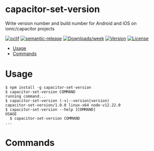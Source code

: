 capacitor-set-version
=====================

Write version number and build number for Android and iOS on ionic/capacitor projects

[![oclif](https://img.shields.io/badge/cli-oclif-brightgreen.svg)](https://oclif.io)
[![semantic-release](https://img.shields.io/badge/%20%20%F0%9F%93%A6%F0%9F%9A%80-semantic--release-e10079.svg)](https://github.com/semantic-release/semantic-release)
[![Downloads/week](https://img.shields.io/npm/dw/capacitor-set-version.svg)](https://npmjs.org/package/capacitor-set-version)
[![Version](https://img.shields.io/npm/v/capacitor-set-version.svg)](https://npmjs.org/package/capacitor-set-version)
[![License](https://img.shields.io/npm/l/capacitor-set-version.svg)](https://github.com/DKrepsky/capacitor-set-version/blob/master/package.json)

<!-- toc -->
* [Usage](#usage)
* [Commands](#commands)
<!-- tocstop -->
# Usage
<!-- usage -->
```sh-session
$ npm install -g capacitor-set-version
$ capacitor-set-version COMMAND
running command...
$ capacitor-set-version (-v|--version|version)
capacitor-set-version/1.0.0 linux-x64 node-v12.22.0
$ capacitor-set-version --help [COMMAND]
USAGE
  $ capacitor-set-version COMMAND
...
```
<!-- usagestop -->
# Commands
<!-- commands -->

<!-- commandsstop -->
